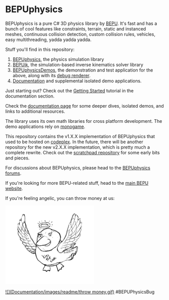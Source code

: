 # BEPUphysics

BEPUphysics is a pure C# 3D physics library by [BEPU](http://bepuphysics.com). It's fast and has a bunch of cool features like constraints, terrain, static and instanced meshes, continuous collision detection, custom collision rules, vehicles, easy multithreading, yadda yadda yadda.

Stuff you'll find in this repository:

1. [BEPUphysics](BEPUphysics), the physics simulation library
2. [BEPUik](BEPUik), the simulation-based inverse kinematics solver library
3. [BEPUphysicsDemos](BEPUphysicsDemos), the demonstration and test application for the above, along with its [debug renderer](BEPUphysicsDrawer).
4. [Documentation](Documentation/Documentation.md) and supplemental isolated demo applications.

Just starting out? Check out the [Getting Started](Documentation/GettingStarted.md) tutorial in the documentation section.

Check the [documentation page](Documentation/Documentation.md) for some deeper dives, isolated demos, and links to additional resources.

The library uses its own math libraries for cross platform development. The demo applications rely on [monogame](http://www.monogame.net/).

This repository contains the v1.X.X implementation of BEPUphysics that used to be hosted on [codeplex](https://bepuphysics.codeplex.com/). In the future, there will be another repository for the new v2.X.X implementation, which is pretty much a complete rewrite. Check out the [scratchpad repository](https://github.com/RossNordby/scratchpad) for some early bits and pieces.

For discussions about BEPUphysics, please head to the [BEPUphysics forums](https://forum.bepuentertainment.com).

If you're looking for more BEPU-related stuff, head to the [main BEPU website](http://bepuphysics.com).

If you're feeling angelic, you can throw money at us:

![](Documentation/images/readme/angelduck.png)

[![](Documentation/images/readme/throw money.gif)](https://www.paypal.com/cgi-bin/webscr?cmd=_donations&business=contact%40bepuentertainment%2ecom&lc=US&item_name=BEPUphysics&no_note=0¤cy_code=USD&bn=PP%2dDonationsBF%3abtn_donate_LG%2egif%3aNonHostedGuest)
#BEPUPhysicsBug
